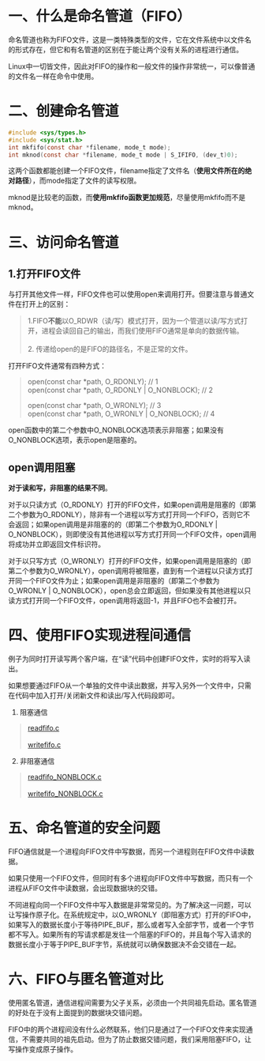 # 一、什么是命名管道（FIFO）
命名管道也称为FIFO文件，这是一类特殊类型的文件，它在文件系统中以文件名的形式存在，但它和有名管道的区别在于能让两个没有关系的进程进行通信。

Linux中一切皆文件，因此对FIFO的操作和一般文件的操作非常统一，可以像普通的文件名一样在命令中使用。

# 二、创建命名管道
```c
#include <sys/types.h>
#include <sys/stat.h>
int mkfifo(const char *filename, mode_t mode);
int mknod(const char *filename, mode_t mode | S_IFIFO, (dev_t)0);
```
这两个函数都能创建一个FIFO文件，filename指定了文件名（**使用文件所在的绝对路径**），而mode指定了文件的读写权限。<br>

mknod是比较老的函数，而**使用mkfifo函数更加规范**，尽量使用mkfifo而不是mknod。<br>

# 三、访问命名管道
## 1.打开FIFO文件
与打开其他文件一样，FIFO文件也可以使用open来调用打开。但要注意与普通文件在打开上的区别：
> 1.FIFO**不能**以O_RDWR（读/写）模式打开，因为一个管道以读/写方式打开，进程会读回自己的输出，而我们使用FIFO通常是单向的数据传输。<br>
> <br>
> 2. 传递给open的是FIFO的路径名，不是正常的文件。<br>

打开FIFO文件通常有四种方式：<br>
> open(const char \*path, O_RDONLY); // 1 <br>
> open(const char \*path, O_RDONLY | O_NONBLOCK); // 2 <br>
> 
> open(const char \*path, O_WRONLY); // 3 <br>
> open(const char \*path, O_WRONLY | O_NONBLOCK); // 4 <br>

open函数中的第二个参数中O_NONBLOCK选项表示非阻塞；如果没有O_NONBLOCK选项，表示open是阻塞的。<br>

## open调用阻塞
**对于读和写，非阻塞的结果不同**。<br>

对于以只读方式（O_RDONLY）打开的FIFO文件，如果open调用是阻塞的（即第二个参数为O_RDONLY），除非有一个进程以写方式打开同一个FIFO，否则它不会返回；如果open调用是非阻塞的的（即第二个参数为O_RDONLY | O_NONBLOCK），则即使没有其他进程以写方式打开同一个FIFO文件，open调用将成功并立即返回文件标识符。

对于以只写方式（O_WRONLY）打开的FIFO文件，如果open调用是阻塞的（即第二个参数为O_WRONLY），open调用将被阻塞，直到有一个进程以只读方式打开同一个FIFO文件为止；如果open调用是非阻塞的（即第二个参数为O_WRONLY | O_NONBLOCK），open总会立即返回，但如果没有其他进程以只读方式打开同一个FIFO文件，open调用将返回-1，并且FIFO也不会被打开。

# 四、使用FIFO实现进程间通信
例子为同时打开读写两个客户端，在“读”代码中创建FIFO文件，实时的将写入读出。<br>

如果想要通过FIFO从一个单独的文件中读出数据，并写入另外一个文件中，只需在代码中加入打开/关闭新文件和读出/写入代码段即可。

1. 阻塞通信
> [readfifo.c](https://github.com/yiyading/day-read/blob/master/FIFO%E9%80%9A%E4%BF%A1/readfifo.c)<br>
> <br>
> [writefifo.c](https://github.com/yiyading/day-read/blob/master/FIFO%E9%80%9A%E4%BF%A1/writefifo.c)<br>

2. 非阻塞通信
> [readfifo_NONBLOCK.c](https://github.com/yiyading/day-read/blob/master/FIFO%E9%80%9A%E4%BF%A1/readfifo_NONBLOCK.c)<br>
> <br>
> [writefifo_NONBLOCK.c](https://github.com/yiyading/day-read/blob/master/FIFO%E9%80%9A%E4%BF%A1/writefifo_NONBLOCK.c)<br>

# 五、命名管道的安全问题
FIFO通信就是一个进程向FIFO文件中写数据，而另一个进程则在FIFO文件中读数据。

如果只使用一个FIFO文件，但同时有多个进程向FIFO文件中写数据，而只有一个进程从FIFO文件中读数据，会出现数据块的交错。

不同进程向同一个FIFO文件中写入数据是非常常见的。为了解决这一问题，可以让写操作原子化。在系统规定中，以O_WRONLY（即阻塞方式）打开的FIFO中， 如果写入的数据长度小于等待PIPE_BUF，那么或者写入全部字节，或者一个字节都不写入。如果所有的写请求都是发往一个阻塞的FIFO的，并且每个写入请求的数据长度小于等于PIPE_BUF字节，系统就可以确保数据决不会交错在一起。<br>

# 六、FIFO与匿名管道对比
使用匿名管道，通信进程间需要为父子关系，必须由一个共同祖先启动。匿名管道的好处在于没有上面提到的数据块交错问题。

FIFO中的两个进程间没有什么必然联系，他们只是通过了一个FIFO文件来实现通信，不需要共同的祖先启动。但为了防止数据交错问题，我们采用阻塞FIFO，让写操作变成原子操作。<br>

